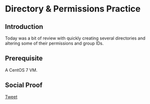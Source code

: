 
# Directory & Permissions Practice

## Introduction

Today was a bit of review with quickly creating several directories and altering some of their permissions and group IDs. 

## Prerequisite

A CentOS 7 VM.

## Social Proof

[Tweet](https://twitter.com/lrnallday/status/1313661722297851904)
